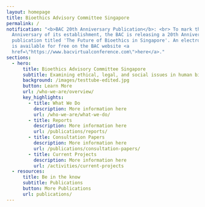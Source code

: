 ```yaml
---
layout: homepage
title: Bioethics Advisory Committee Singapore
permalink: /
notification: "<b>BAC 20th Anniversary Publication</b>: <br> To mark the 20th
  Anniversary of its establishment, the BAC is releasing a 20th Anniversary
  publication titled 'The Future of Bioethics in Singapore'. An electronic copy
  is available for free on the BAC website <a
  href=\"https://www.bacvirtualconference.com\">here</a>."
sections:
  - hero:
      title: Bioethics Advisory Committee Singapore
      subtitle: Examining ethical, legal, and social issues in human biomedical research
      background: /images/testtube-edited.jpg
      button: Learn More
      url: /who-we-are/overview/
      key_highlights:
        - title: What We Do
          description: More information here
          url: /who-we-are/what-we-do/
        - title: Reports
          description: More information here
          url: /publications/reports/
        - title: Consultation Papers
          description: More information here
          url: /publications/consultation-papers/
        - title: Current Projects
          description: More information here
          url: /activities/current-projects
  - resources:
      title: Be in the know
      subtitle: Publications
      button: More Publications
      url: publications/
---
```

